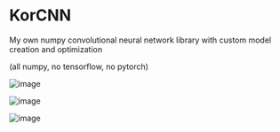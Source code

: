# KorCNN
My own numpy convolutional neural network library with custom model creation and optimization

(all numpy, no tensorflow, no pytorch)

![image](https://user-images.githubusercontent.com/62809012/119201871-b1a46d00-ba5d-11eb-8b96-2ecf0b52b068.png)

![image](https://user-images.githubusercontent.com/62809012/119168384-d59c8a00-ba2e-11eb-96cb-694cbdf934dd.png)

![image](https://user-images.githubusercontent.com/62809012/119169240-c5d17580-ba2f-11eb-9f1a-960260073c5d.png)
